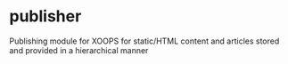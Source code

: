 publisher
=========

Publishing module for XOOPS for static/HTML content and articles stored and provided in a hierarchical manner
